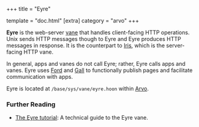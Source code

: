 +++
title = "Eyre"

template = "doc.html"
[extra]
category = "arvo"
+++

**Eyre** is the web-server [vane](/docs/glossary/vane) that handles client-facing HTTP operations. Unix sends HTTP messages though to Eyre and Eyre produces HTTP messages in response. It is the counterpart to [Iris](/docs/glossary/iris), which is the server-facing HTTP vane.

In general, apps and vanes do not call Eyre; rather, Eyre calls apps and vanes. Eyre uses [Ford](/docs/glossary/ford) and [Gall](/docs/glossary/gall) to functionally publish pages and facilitate communication with apps.

Eyre is located at `/base/sys/vane/eyre.hoon` within [Arvo](/docs/glossary/arvo).

### Further Reading

- [The Eyre tutorial](/docs/arvo/eyre/eyre): A technical guide to the Eyre vane.
